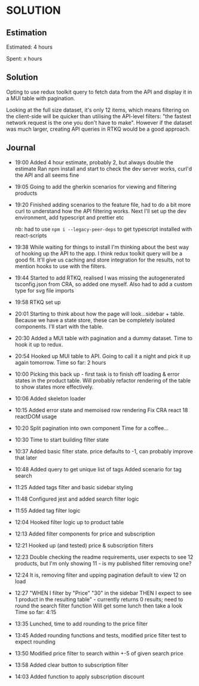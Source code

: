 # SOLUTION

## Estimation

Estimated: 4 hours

Spent: x hours

## Solution

Opting to use redux toolkit query to fetch data from the API and display it in a MUI table with pagination.

Looking at the full size dataset, it's only 12 items, which means filtering on the client-side will be quicker than utilising the API-level filters: "the fastest network request is the one you don't have to make". However if the dataset was much larger, creating API queries in RTKQ would be a good approach.

## Journal

- 19:00
  Added 4 hour estimate, probably 2, but always double the estimate
  Ran npm install and start to check the dev server works, curl'd the API and all seems fine

- 19:05
  Going to add the gherkin scenarios for viewing and filtering products

- 19:20
  Finished adding scenarios to the feature file, had to do a bit more curl to understand how the API filtering works.
  Next I'll set up the dev environment, add typescript and prettier etc

  nb: had to use `npm i --legacy-peer-deps` to get typescript installed with react-scripts

- 19:38
  While waiting for things to install I'm thinking about the best way of hooking up the API to the app. I think redux toolkit query will be a good fit. It'll give us caching and store integration for the results, not to mention hooks to use with the filters.

- 19:44
  Started to add RTKQ, realised I was missing the autogenerated tsconfig.json from CRA, so added one myself. Also had to add a custom type for svg file imports

- 19:58
  RTKQ set up

- 20:01
  Starting to think about how the page will look...sidebar + table. Because we have a state store, these can be completely isolated components. I'll start with the table.

- 20:30
  Added a MUI table with pagination and a dummy dataset. Time to hook it up to redux.

- 20:54
  Hooked up MUI table to API. Going to call it a night and pick it up again tomorrow.
  Time so far: 2 hours

- 10:00
  Picking this back up - first task is to finish off loading & error states in the product table.
  Will probably refactor rendering of the table to show states more effectively.

- 10:06
  Added skeleton loader

- 10:15
  Added error state and memoised row rendering
  Fix CRA react 18 reactDOM usage

- 10:20
  Split pagination into own component
  Time for a coffee...

- 10:30
  Time to start building filter state

- 10:37
  Added basic filter state. price defaults to -1, can probably improve that later

- 10:48
  Added query to get unique list of tags
  Added scenario for tag search

- 11:25
  Added tags filter and basic sidebar styling

- 11:48
  Configured jest and added search filter logic

- 11:55
  Added tag filter logic

- 12:04
  Hooked filter logic up to product table

- 12:13
  Added filter components for price and subscription

- 12:21
  Hooked up (and tested) price & subscription filters

- 12:23
  Double checking the readme requirements, user expects to see 12 products, but I'm only showing 11 - is my published filter removing one?

- 12:24
  It is, removing filter and upping pagination default to view 12 on load

- 12:27
  "WHEN I filter by "Price" "30" in the sidebar THEN I expect to see 1 product in the resulting table" - currently returns 0 results; need to round the search filter function
  Will get some lunch then take a look
  Time so far: 4:15

- 13:35
  Lunched, time to add rounding to the price filter

- 13:45
  Added rounding functions and tests, modified price filter test to expect rounding

- 13:50
  Modified price filter to search within +-5 of given search price

- 13:58
  Added clear button to subscription filter

- 14:03
  Added function to apply subscription discount
